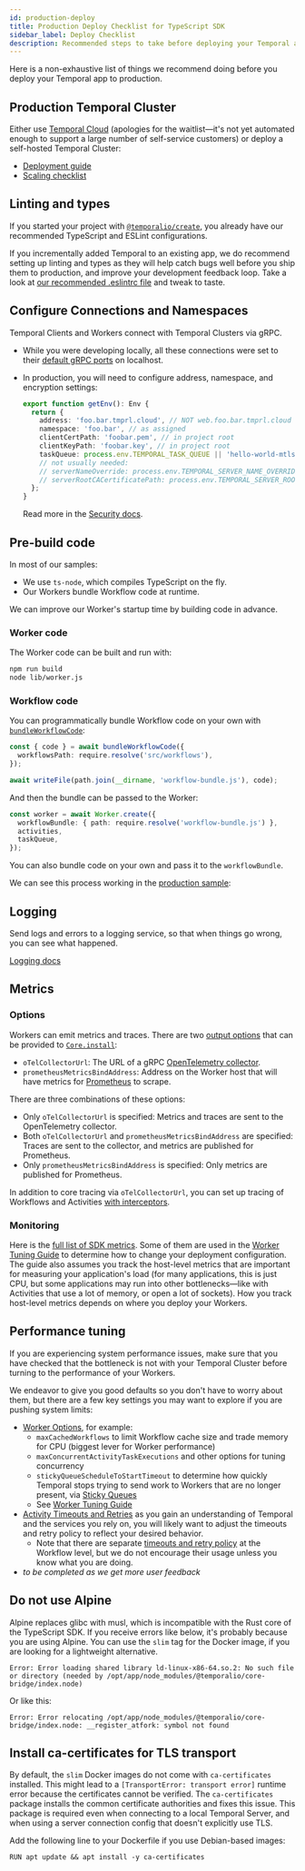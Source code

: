 ```yaml
---
id: production-deploy
title: Production Deploy Checklist for TypeScript SDK
sidebar_label: Deploy Checklist
description: Recommended steps to take before deploying your Temporal app to production.
---
```


Here is a non-exhaustive list of things we recommend doing before you deploy your Temporal app to production.

## Production Temporal Cluster

Either use [Temporal Cloud](https://us17.list-manage.com/survey?u=2334a0f23e55fd1840613755d&id=f1895b6f4a) (apologies for the waitlist—it's not yet automated enough to support a large number of self-service customers) or deploy a self-hosted Temporal Cluster:

- [Deployment guide](/docs/server/production-deployment/)
- [Scaling checklist](/docs/server/production-deployment#checklist-for-scaling-temporal)

## Linting and types

If you started your project with [`@temporalio/create`](/docs/typescript/package-initializer), you already have our recommended TypeScript and ESLint configurations.

If you incrementally added Temporal to an existing app, we do recommend setting up linting and types as they will help catch bugs well before you ship them to production, and improve your development feedback loop.
Take a look at [our recommended .eslintrc file](https://github.com/temporalio/samples-typescript/blob/main/.shared/.eslintrc.js) and tweak to taste.

## Configure Connections and Namespaces

Temporal Clients and Workers connect with Temporal Clusters via gRPC.

- While you were developing locally, all these connections were set to their [default gRPC ports](/docs/concepts/what-is-a-temporal-cluster) on localhost.
- In production, you will need to configure address, namespace, and encryption settings:

  ```ts
  export function getEnv(): Env {
    return {
      address: 'foo.bar.tmprl.cloud', // NOT web.foo.bar.tmprl.cloud
      namespace: 'foo.bar', // as assigned
      clientCertPath: 'foobar.pem', // in project root
      clientKeyPath: 'foobar.key', // in project root
      taskQueue: process.env.TEMPORAL_TASK_QUEUE || 'hello-world-mtls', // just to ensure task queue is same on client and worker, totally optional
      // not usually needed:
      // serverNameOverride: process.env.TEMPORAL_SERVER_NAME_OVERRIDE,
      // serverRootCACertificatePath: process.env.TEMPORAL_SERVER_ROOT_CA_CERT_PATH,
    };
  }
  ```

  Read more in the [Security docs](/docs/typescript/security#connecting-to-temporal-cloud-with-mtls).

## Pre-build code

In most of our samples:

- We use `ts-node`, which compiles TypeScript on the fly.
- Our Workers bundle Workflow code at runtime.

We can improve our Worker's startup time by building code in advance.

### Worker code

The Worker code can be built and run with:

```sh
npm run build
node lib/worker.js
```

### Workflow code

You can programmatically bundle Workflow code on your own with [`bundleWorkflowCode`](/docs/typescript/workers#prebuilt-workflow-bundles):

```ts
const { code } = await bundleWorkflowCode({
  workflowsPath: require.resolve('src/workflows'),
});

await writeFile(path.join(__dirname, 'workflow-bundle.js'), code);
```

And then the bundle can be passed to the Worker:

```ts
const worker = await Worker.create({
  workflowBundle: { path: require.resolve('workflow-bundle.js') },
  activities,
  taskQueue,
});
```

You can also bundle code on your own and pass it to the `workflowBundle`.

We can see this process working in the [production sample](https://github.com/temporalio/samples-typescript/tree/main/production):

<!--SNIPSTART typescript-production-worker-->
<!--SNIPEND-->

## Logging

Send logs and errors to a logging service, so that when things go wrong, you can see what happened.

[Logging docs](/docs/typescript/logging)

## Metrics

### Options

Workers can emit metrics and traces. There are two [output options](https://github.com/temporalio/sdk-typescript/blob/9dd17554f3fa514f501d906da26cf710020bf34d/packages/core-bridge/index.d.ts#L74-L98) that can be provided to [`Core.install`](https://typescript.temporal.io/api/classes/worker.core/#install):

- `oTelCollectorUrl`: The URL of a gRPC [OpenTelemetry collector](https://opentelemetry.io/docs/collector/).
- `prometheusMetricsBindAddress`: Address on the Worker host that will have metrics for [Prometheus](https://prometheus.io/) to scrape.

There are three combinations of these options:

- Only `oTelCollectorUrl` is specified: Metrics and traces are sent to the OpenTelemetry collector.
- Both `oTelCollectorUrl` and `prometheusMetricsBindAddress` are specified: Traces are sent to the collector, and metrics are published for Prometheus.
- Only `prometheusMetricsBindAddress` is specified: Only metrics are published for Prometheus.

In addition to core tracing via `oTelCollectorUrl`, you can set up tracing of Workflows and Activities [with interceptors](/docs/typescript/logging#opentelemetry-tracing).

### Monitoring

Here is the [full list of SDK metrics](/docs/reference/sdk-metrics/). Some of them are used in the [Worker Tuning Guide](/docs/operation/how-to-tune-workers) to determine how to change your deployment configuration. The guide also assumes you track the host-level metrics that are important for measuring your application's load (for many applications, this is just CPU, but some applications may run into other bottlenecks—like with Activities that use a lot of memory, or open a lot of sockets). How you track host-level metrics depends on where you deploy your Workers.

## Performance tuning

If you are experiencing system performance issues, make sure that you have checked that the bottleneck is not with your Temporal Cluster before turning to the performance of your Workers.

We endeavor to give you good defaults so you don't have to worry about them, but there are a few key settings you may want to explore if you are pushing system limits:

- [Worker Options](https://typescript.temporal.io/api/interfaces/worker.workeroptions/#maxcachedworkflows), for example:
  - `maxCachedWorkflows` to limit Workflow cache size and trade memory for CPU (biggest lever for Worker performance)
  - `maxConcurrentActivityTaskExecutions` and other options for tuning concurrency
  - `stickyQueueScheduleToStartTimeout` to determine how quickly Temporal stops trying to send work to Workers that are no longer present, via [Sticky Queues](/docs/concepts/what-is-a-sticky-execution)
  - See [Worker Tuning Guide](/docs/operation/how-to-tune-workers)
- [Activity Timeouts and Retries](/docs/typescript/activities#activity-timeouts) as you gain an understanding of Temporal and the services you rely on, you will likely want to adjust the timeouts and retry policy to reflect your desired behavior.
  - Note that there are separate [timeouts and retry policy](https://typescript.temporal.io/api/interfaces/client.workflowoptions/#workflowruntimeout) at the Workflow level, but we do not encourage their usage unless you know what you are doing.
- _to be completed as we get more user feedback_

## Do not use Alpine

Alpine replaces glibc with musl, which is incompatible with the Rust core of the TypeScript SDK.
If you receive errors like below, it's probably because you are using Alpine.
You can use the `slim` tag for the Docker image, if you are looking for a lightweight alternative.

```
Error: Error loading shared library ld-linux-x86-64.so.2: No such file or directory (needed by /opt/app/node_modules/@temporalio/core-bridge/index.node)
```

Or like this:

```
Error: Error relocating /opt/app/node_modules/@temporalio/core-bridge/index.node: __register_atfork: symbol not found
```

## Install ca-certificates for TLS transport

By default, the `slim` Docker images do not come with `ca-certificates` installed.
This might lead to a `[TransportError: transport error]` runtime error because the certificates cannot be verified.
The `ca-certificates` package installs the common certificate authorities and fixes this issue.
This package is required even when connecting to a local Temporal Server, and when using a server connection config that doesn't explicitly use TLS.

Add the following line to your Dockerfile if you use Debian-based images:

```
RUN apt update && apt install -y ca-certificates
```
